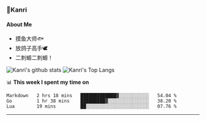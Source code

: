 ### 🌱Kanri
#### About Me
- 摸鱼大师🐟
- 放鸽子高手🕊
- 二刺螈二刺螈！

![Kanri's github stats](https://github-readme-stats.vercel.app/api?username=Yiwen-Chan&show_icons=true&theme=vue&line_height=20)
![Kanri's Top Langs](https://github-readme-stats.vercel.app/api/top-langs/?username=Yiwen-Chan&layout=compact&theme=vue&card_width=270)

📊 **This week I spent my time on**
<!--START_SECTION:waka-->
```text
Markdown   2 hrs 18 mins   █████████████▓░░░░░░░░░░░   54.04 % 
Go         1 hr 38 mins    █████████▓░░░░░░░░░░░░░░░   38.20 % 
Lua        19 mins         ██░░░░░░░░░░░░░░░░░░░░░░░   07.76 % 
```
<!--END_SECTION:waka-->

***

